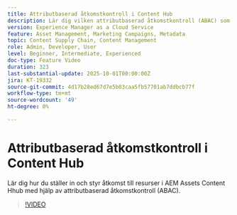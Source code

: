 ```yaml
---
title: Attributbaserad åtkomstkontroll i Content Hub
description: Lär dig vilken attributbaserad åtkomstkontroll (ABAC) som är och hur du konfigurerar dem för AEM Assets Content Hub.
version: Experience Manager as a Cloud Service
feature: Asset Management, Marketing Campaigns, Metadata
topic: Content Supply Chain, Content Management
role: Admin, Developer, User
level: Beginner, Intermediate, Experienced
doc-type: Feature Video
duration: 323
last-substantial-update: 2025-10-01T00:00:00Z
jira: KT-19332
source-git-commit: 4d17b28ed67d7e5b03caa5fb57701ab7ddbcb77f
workflow-type: tm+mt
source-wordcount: '49'
ht-degree: 0%

---
```



# Attributbaserad åtkomstkontroll i Content Hub

Lär dig hur du ställer in och styr åtkomst till resurser i AEM Assets Content Hhub med hjälp av attributbaserad åtkomstkontroll (ABAC).

>[!VIDEO](https://video.tv.adobe.com/v/3475413/?learn=on&enablevpops)
